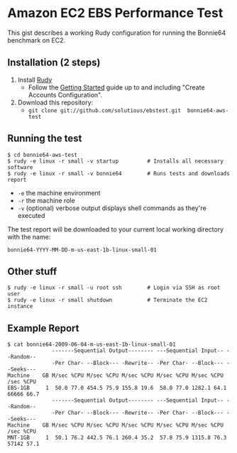# Amazon EC2 EBS Performance Test

This gist describes a working Rudy configuration for running the Bonnie64 benchmark on EC2. 

## Installation (2 steps)

1. Install [Rudy](http://github.com/solutious/rudy/)
    * Follow the [Getting Started](http://solutious.com/products/rudy/getting-started.html) guide up to and including "Create Accounts Configuration".
2. Download this repository:
    * `git clone git://github.com/solutious/ebstest.git  bonnie64-aws-test`

## Running the test

    $ cd bonnie64-aws-test
    $ rudy -e linux -r small -v startup         # Installs all necessary software
    $ rudy -e linux -r small -v bonnie64        # Runs tests and downloads report

* `-e` the machine environment 
* `-r` the machine role
* `-v` (optional) verbose output displays shell commands as they're executed

The test report will be downloaded to your current local working directory with the name: 

    bonnie64-YYYY-MM-DD-m-us-east-1b-linux-small-01 

## Other stuff

    $ rudy -e linux -r small -u root ssh        # Login via SSH as root user
    $ rudy -e linux -r small shutdown           # Terminate the EC2 instance

## Example Report

    $ cat bonnie64-2009-06-04-m-us-east-1b-linux-small-01
                  -------Sequential Output-------- ---Sequential Input-- --Random--
                  -Per Char- --Block--- -Rewrite-- -Per Char- --Block--- --Seeks---
    Machine    GB M/sec %CPU M/sec %CPU M/sec %CPU M/sec %CPU M/sec %CPU  /sec %CPU
    EBS-1GB     1  50.0 77.0 454.5 75.9 155.8 19.6  58.0 77.0 1282.1 64.1 66666 66.7
                  -------Sequential Output-------- ---Sequential Input-- --Random--
                  -Per Char- --Block--- -Rewrite-- -Per Char- --Block--- --Seeks---
    Machine    GB M/sec %CPU M/sec %CPU M/sec %CPU M/sec %CPU M/sec %CPU  /sec %CPU
    MNT-1GB     1  50.1 76.2 442.5 76.1 260.4 35.2  57.8 75.9 1315.8 76.3 57142 57.1
